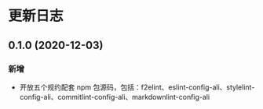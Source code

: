 # 更新日志

## 0.1.0 (2020-12-03)

### 新增

- 开放五个规约配套 npm 包源码，包括：f2elint、eslint-config-ali、stylelint-config-ali、commitlint-config-ali、markdownlint-config-ali
